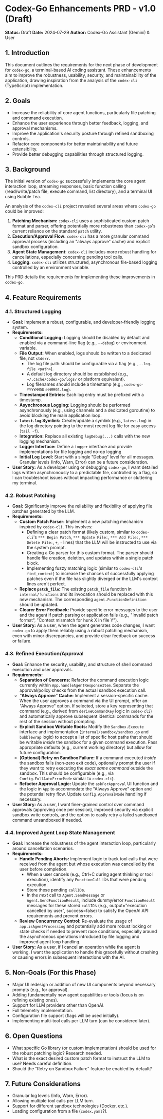 # Codex-Go Enhancements PRD - v1.0 (Draft)

**Status:** Draft
**Date:** 2024-07-29
**Author:** Codex-Go Assistant (Gemini) & User

## 1. Introduction

This document outlines the requirements for the next phase of development for `codex-go`, a terminal-based AI coding assistant. These enhancements aim to improve the robustness, usability, security, and maintainability of the application, drawing inspiration from the analysis of the `codex-cli` (TypeScript) implementation.

## 2. Goals

*   Increase the reliability of core agent functions, particularly file patching and command execution.
*   Enhance the user experience through better feedback, logging, and approval mechanisms.
*   Improve the application's security posture through refined sandboxing controls.
*   Refactor core components for better maintainability and future extensibility.
*   Provide better debugging capabilities through structured logging.

## 3. Background

The initial version of `codex-go` successfully implements the core agent interaction loop, streaming responses, basic function calling (read/write/patch file, execute command, list directory), and a terminal UI using Bubble Tea.

An analysis of the `codex-cli` project revealed several areas where `codex-go` could be improved:

1.  **Patching Mechanism:** `codex-cli` uses a sophisticated custom patch format and parser, offering potentially more robustness than `codex-go`'s current reliance on the standard `patch` utility.
2.  **Execution/Approval Flow:** `codex-cli` has a more granular command approval process (including an "always approve" cache) and explicit sandbox configuration.
3.  **Agent State Management:** `codex-cli` includes more robust handling for cancellations, especially concerning pending tool calls.
4.  **Logging:** `codex-cli` utilizes structured, asynchronous file-based logging controlled by an environment variable.

This PRD details the requirements for implementing these improvements in `codex-go`.

## 4. Feature Requirements

### 4.1. Structured Logging

*   **Goal:** Implement a robust, configurable, and developer-friendly logging system.
*   **Requirements:**
    *   **Conditional Logging:** Logging should be disabled by default and enabled via a command-line flag (e.g., `--debug`) or environment variable.
    *   **File Output:** When enabled, logs should be written to a dedicated file, not `stderr`.
        *   The log file path should be configurable via a flag (e.g., `--log-file <path>`).
        *   A default log directory should be established (e.g., `~/.cache/codex-go/logs/` or platform equivalent).
        *   Log filenames should include a timestamp (e.g., `codex-go-YYYYMMDD-HHMMSS.log`).
    *   **Timestamped Entries:** Each log entry must be prefixed with a timestamp.
    *   **Asynchronous Logging:** Logging should be performed asynchronously (e.g., using channels and a dedicated goroutine) to avoid blocking the main application loop.
    *   **`latest.log` Symlink:** Create/update a symlink (e.g., `latest.log`) in the log directory pointing to the most recent log file for easy access (`tail -f`).
    *   **Integration:** Replace all existing `logDebug(...)` calls with the new logging mechanism.
    *   **Logger Interface:** Define a `Logger` interface and provide implementations for file logging and no-op logging.
    *   **Initial Log Level:** Start with a single "Debug" level for all messages. Granular levels (Info, Warn, Error) can be a future consideration.
*   **User Story:** As a developer using or debugging `codex-go`, I want detailed logs written asynchronously to a predictable file, controlled by a flag, so I can troubleshoot issues without impacting performance or cluttering my terminal.

### 4.2. Robust Patching

*   **Goal:** Significantly improve the reliability and flexibility of applying file patches generated by the LLM.
*   **Requirements:**
    *   **Custom Patch Parser:** Implement a new patching mechanism inspired by `codex-cli`. This involves:
        *   Defining a clear patch format (likely custom, similar to `codex-cli`'s `*** Begin Patch`, `*** Update File:`, `*** Add File:`, `*** Delete File:`, `+`, `-` lines) that the LLM will be instructed to use via the system prompt.
        *   Creating a Go parser for this custom format. The parser should handle file creation, deletion, and updates within a single patch block.
        *   Implementing fuzzy matching logic (similar to `codex-cli`'s `find_context`) to increase the chances of successfully applying patches even if the file has slightly diverged or the LLM's context lines aren't perfect.
    *   **Replace `patch_file`:** The existing `patch_file` function in `internal/functions` and its invocation should be replaced with this new mechanism. The corresponding `agent.FunctionDefinition` should be updated.
    *   **Clearer Error Feedback:** Provide specific error messages to the user and the agent if patch parsing or application fails (e.g., "Invalid patch format", "Context mismatch for hunk X in file Y").
*   **User Story:** As a user, when the agent generates code changes, I want `codex-go` to apply them reliably using a robust patching mechanism, even with minor discrepancies, and provide clear feedback on success or failure.

### 4.3. Refined Execution/Approval

*   **Goal:** Enhance the security, usability, and structure of shell command execution and user approvals.
*   **Requirements:**
    *   **Separation of Concerns:** Refactor the command execution logic currently within `App.handleAgentResponseItem`. Separate the approval/policy checks from the actual sandbox execution call.
    *   **"Always Approve" Cache:** Implement a session-specific cache. When the user approves a command via the UI prompt, offer an "Always Approve" option. If selected, store a key representing that command (e.g., derived from `deriveCommandKey` logic in `codex-cli`) and automatically approve subsequent identical commands for the rest of the session without prompting.
    *   **Explicit Sandbox Writable Roots:** Modify the `Sandbox.Execute` interface and implementation (`internal/sandbox/sandbox.go` and `bubblewrap` logic) to accept a list of specific host paths that should be writable *inside* the sandbox for a given command execution. Pass appropriate defaults (e.g., current working directory) but allow for future configuration.
    *   **(Optional) Retry on Sandbox Failure:** If a command executed *inside* the sandbox fails (non-zero exit code), optionally prompt the user if they want to retry executing the *exact same command* outside the sandbox. This should be configurable (e.g., via `Config.FullAutoErrorMode` similar to `codex-cli`).
    *   **Refactor Approval Logic:** Update the `askForApproval` UI function and the logic in `App` to accommodate the "Always Approve" option and the potential retry flow. Update `Config.ApprovalMode` handling if necessary.
*   **User Story:** As a user, I want finer-grained control over command approvals (approving once per session), improved security via explicit sandbox write controls, and the option to easily retry a failed sandboxed command unsandboxed if needed.

### 4.4. Improved Agent Loop State Management

*   **Goal:** Increase the robustness of the agent interaction loop, particularly around cancellation scenarios.
*   **Requirements:**
    *   **Handle Pending Aborts:** Implement logic to track tool calls that were received from the agent but whose execution was cancelled by the user before completion.
        *   When a user cancels (e.g., Ctrl+C during agent thinking or tool execution), identify any `FunctionCall` IDs that were pending execution.
        *   Store these pending `callID`s.
        *   In the *next* call to `Agent.SendMessage` or `Agent.SendFunctionResult`, include dummy/error `FunctionResult` messages for these stored `callID`s (e.g., output="execution cancelled by user", success=false) to satisfy the OpenAI API requirements and prevent errors.
    *   **Review Concurrency Control:** Re-evaluate the usage of `app.isAgentProcessing` and potentially add more robust locking or state checks if needed to prevent race conditions, especially around the asynchronous operations introduced by file logging and improved agent loop handling.
*   **User Story:** As a user, if I cancel an operation while the agent is working, I want the application to handle this gracefully without crashing or causing errors in subsequent interactions with the AI.

## 5. Non-Goals (For this Phase)

*   Major UI redesign or addition of new UI components beyond necessary prompts (e.g., for approval).
*   Adding fundamentally new agent capabilities or tools (focus is on refining existing ones).
*   Support for LLM providers other than OpenAI.
*   Full telemetry implementation.
*   Configuration file support (flags will be used initially).
*   Implementing multi-tool calls per LLM turn (can be considered later).

## 6. Open Questions

*   What specific Go library (or custom implementation) should be used for the robust patching logic? Research needed.
*   What is the exact desired custom patch format to instruct the LLM to use? Needs careful definition.
*   Should the "Retry on Sandbox Failure" feature be enabled by default?

## 7. Future Considerations

*   Granular log levels (Info, Warn, Error).
*   Allowing multiple tool calls per LLM turn.
*   Support for different sandbox technologies (Docker, etc.).
*   Loading configuration from a file (`codex.yaml`?). 